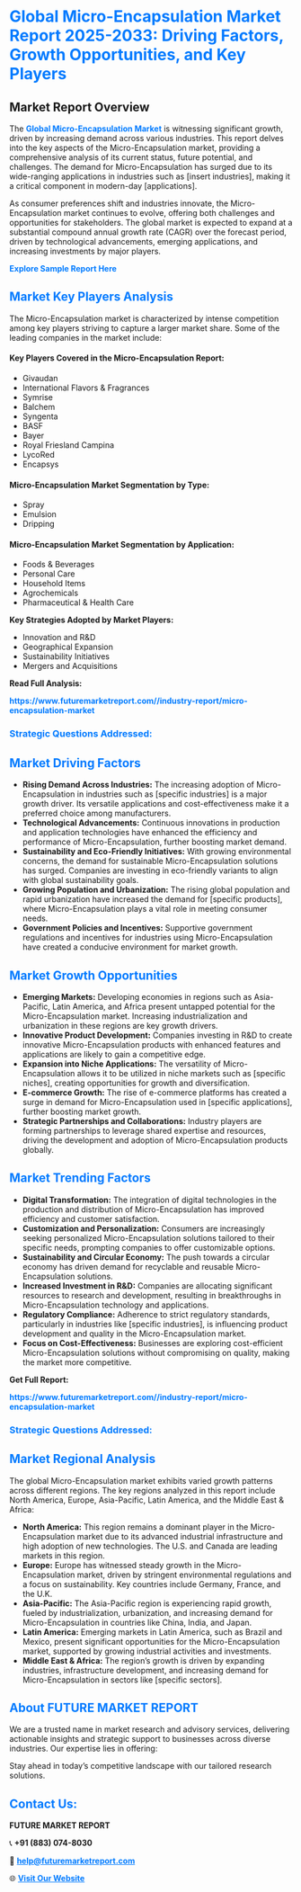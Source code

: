 <h1 style="color: #007BFF;">Global Micro-Encapsulation Market Report 2025-2033: Driving Factors, Growth Opportunities, and Key Players</h1>

<section id="overview">
<h2>Market Report Overview</h2>
<p>The <a href="https://www.futuremarketreport.com//industry-report/micro-encapsulation-market" style="color: #007BFF; text-decoration: none;"><strong>Global Micro-Encapsulation Market</strong></a> is witnessing significant growth, driven by increasing demand across various industries. This report delves into the key aspects of the Micro-Encapsulation market, providing a comprehensive analysis of its current status, future potential, and challenges. The demand for Micro-Encapsulation has surged due to its wide-ranging applications in industries such as [insert industries], making it a critical component in modern-day [applications].</p>
<p>As consumer preferences shift and industries innovate, the Micro-Encapsulation market continues to evolve, offering both challenges and opportunities for stakeholders. The global market is expected to expand at a substantial compound annual growth rate (CAGR) over the forecast period, driven by technological advancements, emerging applications, and increasing investments by major players.</p>
</section>

<section id="overview">
<p><a href="https://www.futuremarketreport.com//request-sample/reportId=63657" style="color: #007BFF; text-decoration: none;"><strong>Explore Sample Report Here</strong></a></p>
</section>

<section id="key-players">
<h2 style="color: #007BFF;">Market Key Players Analysis</h2>
<p>The Micro-Encapsulation market is characterized by intense competition among key players striving to capture a larger market share. Some of the leading companies in the market include:</p>
<h4>Key Players Covered in the Micro-Encapsulation Report:</h4>
<ul><li>Givaudan</li><li>International Flavors &amp; Fragrances</li><li>Symrise</li><li>Balchem</li><li>Syngenta</li><li>BASF</li><li>Bayer</li><li>Royal Friesland Campina</li><li>LycoRed</li><li>Encapsys</li></ul>
<h4>Micro-Encapsulation Market Segmentation by Type:</h4>
<ul><li>Spray</li><li>Emulsion</li><li>Dripping</li></ul>

<h4>Micro-Encapsulation Market Segmentation by Application:</h4>
<ul><li>Foods &amp; Beverages</li><li>Personal Care</li><li>Household Items</li><li>Agrochemicals</li><li>Pharmaceutical &amp; Health Care</li></ul>
<p><strong>Key Strategies Adopted by Market Players:</strong></p>
<ul>
<li>Innovation and R&D</li>
<li>Geographical Expansion</li>
<li>Sustainability Initiatives</li>
<li>Mergers and Acquisitions</li>
</ul>
</section>

<section>
<p><strong>Read Full Analysis: </strong></p><a href="https://www.futuremarketreport.com//industry-report/micro-encapsulation-market" style="color: #007BFF; text-decoration: none;"><strong>https://www.futuremarketreport.com//industry-report/micro-encapsulation-market</strong></a>
<h3 style="color: #007BFF;">Strategic Questions Addressed:</h3>
</section>

<section id="driving-factors">
<h2 style="color: #007BFF;">Market Driving Factors</h2>
<ul>
<li><strong>Rising Demand Across Industries:</strong> The increasing adoption of Micro-Encapsulation in industries such as [specific industries] is a major growth driver. Its versatile applications and cost-effectiveness make it a preferred choice among manufacturers.</li>
<li><strong>Technological Advancements:</strong> Continuous innovations in production and application technologies have enhanced the efficiency and performance of Micro-Encapsulation, further boosting market demand.</li>
<li><strong>Sustainability and Eco-Friendly Initiatives:</strong> With growing environmental concerns, the demand for sustainable Micro-Encapsulation solutions has surged. Companies are investing in eco-friendly variants to align with global sustainability goals.</li>
<li><strong>Growing Population and Urbanization:</strong> The rising global population and rapid urbanization have increased the demand for [specific products], where Micro-Encapsulation plays a vital role in meeting consumer needs.</li>
<li><strong>Government Policies and Incentives:</strong> Supportive government regulations and incentives for industries using Micro-Encapsulation have created a conducive environment for market growth.</li>
</ul>
</section>

<section id="growth-opportunities">
<h2 style="color: #007BFF;">Market Growth Opportunities</h2>
<ul>
<li><strong>Emerging Markets:</strong> Developing economies in regions such as Asia-Pacific, Latin America, and Africa present untapped potential for the Micro-Encapsulation market. Increasing industrialization and urbanization in these regions are key growth drivers.</li>
<li><strong>Innovative Product Development:</strong> Companies investing in R&D to create innovative Micro-Encapsulation products with enhanced features and applications are likely to gain a competitive edge.</li>
<li><strong>Expansion into Niche Applications:</strong> The versatility of Micro-Encapsulation allows it to be utilized in niche markets such as [specific niches], creating opportunities for growth and diversification.</li>
<li><strong>E-commerce Growth:</strong> The rise of e-commerce platforms has created a surge in demand for Micro-Encapsulation used in [specific applications], further boosting market growth.</li>
<li><strong>Strategic Partnerships and Collaborations:</strong> Industry players are forming partnerships to leverage shared expertise and resources, driving the development and adoption of Micro-Encapsulation products globally.</li>
</ul>
</section>

<section id="trending-factors">
<h2 style="color: #007BFF;">Market Trending Factors</h2>
<ul>
<li><strong>Digital Transformation:</strong> The integration of digital technologies in the production and distribution of Micro-Encapsulation has improved efficiency and customer satisfaction.</li>
<li><strong>Customization and Personalization:</strong> Consumers are increasingly seeking personalized Micro-Encapsulation solutions tailored to their specific needs, prompting companies to offer customizable options.</li>
<li><strong>Sustainability and Circular Economy:</strong> The push towards a circular economy has driven demand for recyclable and reusable Micro-Encapsulation solutions.</li>
<li><strong>Increased Investment in R&D:</strong> Companies are allocating significant resources to research and development, resulting in breakthroughs in Micro-Encapsulation technology and applications.</li>
<li><strong>Regulatory Compliance:</strong> Adherence to strict regulatory standards, particularly in industries like [specific industries], is influencing product development and quality in the Micro-Encapsulation market.</li>
<li><strong>Focus on Cost-Effectiveness:</strong> Businesses are exploring cost-efficient Micro-Encapsulation solutions without compromising on quality, making the market more competitive.</li>
</ul>
</section>

<section>
<p><strong>Get Full Report: </strong></p><a href="https://www.futuremarketreport.com//industry-report/micro-encapsulation-market" style="color: #007BFF; text-decoration: none;"><strong>https://www.futuremarketreport.com//industry-report/micro-encapsulation-market</strong></a>
<h3 style="color: #007BFF;">Strategic Questions Addressed:</h3>
</section>


<section id="regional-analysis">
<h2 style="color: #007BFF;">Market Regional Analysis</h2>
<p>The global Micro-Encapsulation market exhibits varied growth patterns across different regions. The key regions analyzed in this report include North America, Europe, Asia-Pacific, Latin America, and the Middle East & Africa:</p>
<ul>
<li><strong>North America:</strong> This region remains a dominant player in the Micro-Encapsulation market due to its advanced industrial infrastructure and high adoption of new technologies. The U.S. and Canada are leading markets in this region.</li>
<li><strong>Europe:</strong> Europe has witnessed steady growth in the Micro-Encapsulation market, driven by stringent environmental regulations and a focus on sustainability. Key countries include Germany, France, and the U.K.</li>
<li><strong>Asia-Pacific:</strong> The Asia-Pacific region is experiencing rapid growth, fueled by industrialization, urbanization, and increasing demand for Micro-Encapsulation in countries like China, India, and Japan.</li>
<li><strong>Latin America:</strong> Emerging markets in Latin America, such as Brazil and Mexico, present significant opportunities for the Micro-Encapsulation market, supported by growing industrial activities and investments.</li>
<li><strong>Middle East & Africa:</strong> The region’s growth is driven by expanding industries, infrastructure development, and increasing demand for Micro-Encapsulation in sectors like [specific sectors].</li>
</ul>
</section>

<footer>
<h2 style="color: #007BFF;">About FUTURE MARKET REPORT</h2>
<p>We are a trusted name in market research and advisory services, delivering actionable insights and strategic support to businesses across diverse industries. Our expertise lies in offering:</p>

<p>Stay ahead in today’s competitive landscape with our tailored research solutions.</p>

<h2 style="color: #007BFF;">Contact Us:</h2>
<p><strong>FUTURE MARKET REPORT</strong></p>
<p>📞 <strong>+91 (883) 074-8030</strong></p>
<p>📧 <strong><a href="mailto:help@futuremarketreport.com" style="color: #007BFF;">help@futuremarketreport.com</a></strong></p>
<p>🌐 <strong><a href="https://www.futuremarketreport.com/" style="color: #007BFF;">Visit Our Website</a></strong></p>
</footer>